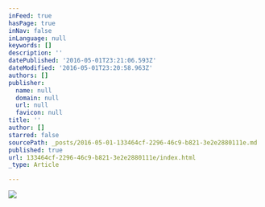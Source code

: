 ```yaml
---
inFeed: true
hasPage: true
inNav: false
inLanguage: null
keywords: []
description: ''
datePublished: '2016-05-01T23:21:06.593Z'
dateModified: '2016-05-01T23:20:58.963Z'
authors: []
publisher:
  name: null
  domain: null
  url: null
  favicon: null
title: ''
author: []
starred: false
sourcePath: _posts/2016-05-01-133464cf-2296-46c9-b821-3e2e2880111e.md
published: true
url: 133464cf-2296-46c9-b821-3e2e2880111e/index.html
_type: Article

---
```

![](https://the-grid-user-content.s3-us-west-2.amazonaws.com/7229f9be-9ef1-4459-a5da-2e4aaeb74158.jpg)
